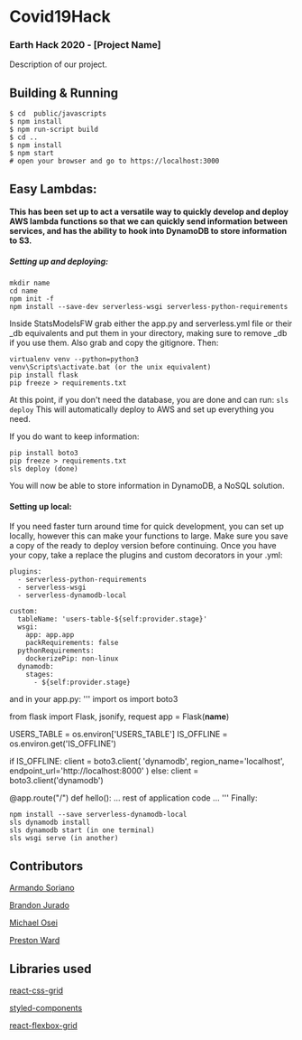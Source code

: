 # Covid19Hack

### Earth Hack 2020 - [Project Name]

Description of our project.

## Building & Running
```
$ cd  public/javascripts
$ npm install
$ npm run-script build
$ cd ..
$ npm install
$ npm start
# open your browser and go to https://localhost:3000
```

## Easy Lambdas:
#### This has been set up to act a versatile way to quickly develop and deploy AWS lambda functions so that we can quickly send information between services, and has the ability to hook into DynamoDB to store information to S3.
##### Setting up and deploying:
```
mkdir name
cd name
npm init -f
npm install --save-dev serverless-wsgi serverless-python-requirements
```
Inside StatsModelsFW grab either the app.py and serverless.yml file or their \_db equivalents and put them in your directory, making sure to remove \_db if you use them. Also grab and copy the gitignore.
Then:
```
virtualenv venv --python=python3
venv\Scripts\activate.bat (or the unix equivalent)
pip install flask
pip freeze > requirements.txt
```
At this point, if you don't need the database, you are done and can run:
`sls deploy`
This will automatically deploy to AWS and set up everything you need.

If you do want to keep information:
```
pip install boto3
pip freeze > requirements.txt
sls deploy (done)
```
You will now be able to store information in DynamoDB, a NoSQL solution.

#### Setting up local:
If you need faster turn around time for quick development, you can set up locally, however this can make your functions to large.  Make sure you save a copy of the ready to deploy version before continuing.
Once you have your copy, take a replace the plugins and custom decorators in your .yml:
```
plugins:
  - serverless-python-requirements
  - serverless-wsgi
  - serverless-dynamodb-local

custom:
  tableName: 'users-table-${self:provider.stage}'
  wsgi:
    app: app.app
    packRequirements: false
  pythonRequirements:
    dockerizePip: non-linux
  dynamodb:
    stages:
      - ${self:provider.stage}
```
and in your app.py:
'''
import os
import boto3

from flask import Flask, jsonify, request
app = Flask(__name__)

USERS_TABLE = os.environ['USERS_TABLE']
IS_OFFLINE = os.environ.get('IS_OFFLINE')

if IS_OFFLINE:
    client = boto3.client(
        'dynamodb',
        region_name='localhost',
        endpoint_url='http://localhost:8000'
    )
else:
    client = boto3.client('dynamodb')

@app.route("/")
def hello():
... rest of application code ...
'''
Finally:
```
npm install --save serverless-dynamodb-local
sls dynamodb install
sls dynamodb start (in one terminal)
sls wsgi serve (in another)
```

## Contributors

[Armando Soriano](https://github.com/ArmSoriano)

[Brandon Jurado](https://github.com/brandonjurado)

[Michael Osei](https://github.com/mike168m)

[Preston Ward](https://github.com/psward)

## Libraries used

[react-css-grid](https://github.com/jxnblk/react-css-grid)

[styled-components](https://styled-components.com/)

[react-flexbox-grid](https://roylee0704.github.io/react-flexbox-grid/)

